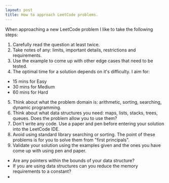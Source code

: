 ```yaml
---
layout: post
title: How to approach LeetCode problems.
---
```

When approaching a new LeetCode problem I like to take the following steps:

1. Carefully read the question at least twice.
2. Take notes of any: limits, important details, restrictions and requirements.
3. Use the example to come up with other edge cases that need to be tested.
4. The optimal time for a solution depends on it's difficulty. I aim for:
  - 15 mins for Easy
  - 30 mins for Medium
  - 60 mins for Hard
5. Think about what the problem domain is: arithmetic, sorting, searching, dynamic programming.
6. Think about what data structures you need: maps, lists, stacks, trees, queues. Does the problem allow you to use them?
7. Don't write any code. Use a paper and pen before entering your solution into the LeetCode IDE.
8. Avoid using standard library searching or sorting. The point of these problems is for you to solve them from "first principals".
9. Validate your solution using the examples given and the ones you have come up with using pen and paper.
  - Are any pointers within the bounds of your data structure?
  - If you are using data structures can you reduce the memory requirements to a constant?
  -


